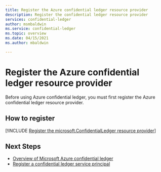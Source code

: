 ```yaml
---
title: Register the Azure confidential ledger resource provider
description: Register the confidential ledger resource provider
services: confidential-ledger
author: msmbaldwin
ms.service: confidential-ledger
ms.topic: overview
ms.date: 04/15/2021
ms.author: mbaldwin

---
```

# Register the Azure confidential ledger resource provider

Before using Azure confidential ledger, you must first register the Azure confidential ledger resource provider.

## How to register

[!INCLUDE [Register the microsoft.ConfidentialLedger resource provider](../../includes/confidential-ledger-register-rp.md)]

## Next Steps

- [Overview of Microsoft Azure confidential ledger](overview.md)
- [Register a confidential ledger service principal](register-ledger-service-principal.md)